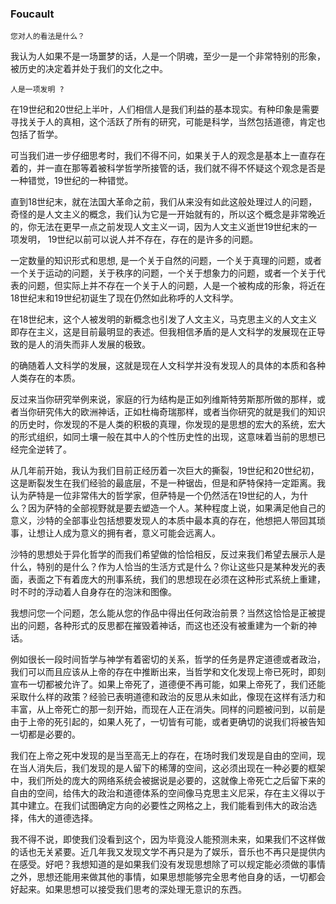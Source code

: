 ### Foucault
`您对人的看法是什么？`

我认为人如果不是一场噩梦的话，人是一个阴魂，至少一是一个非常特别的形象，被历史的决定着并处于我们的文化之中。

`人是一项发明 ?`

在19世纪和20世纪上半叶，人们相信人是我们利益的基本现实。有种印象是需要寻找关于人的真相，这个活跃了所有的研究，可能是科学，当然包括道德，肯定也包括了哲学。

可当我们进一步仔细思考时，我们不得不问，如果关于人的观念是基本上一直存在着的，并一直在那等着被科学哲学所接管的话，我们就不得不怀疑这个观念是否是一种错觉，19世纪的一种错觉。

直到18世纪末，就在法国大革命之前，我们从来没有如此这般处理过人的问题，奇怪的是人文主义的概念，我们认为它是一开始就有的，所以这个概念是非常晚近的，你无法在更早一点之前发现人文主义一词，因为人文主义逝世19世纪末的一项发明， 19世纪以前可以说人并不存在，存在的是许多的问题。

一定数量的知识形式和思想, 是一个关于自然的问题，一个关于真理的问题，或者一个关于运动的问题，关于秩序的问题，一个关于想象力的问题，或者一个关于代表的问题，但实际上并不存在一个关于人的问题，人是一个被构成的形象，将近在18世纪末和19世纪初诞生了现在仍然如此称呼的人文科学。

在18世纪末，这个人被发明的新概念也引发了人文主义，马克思主义的人文主义即存在主义，这是目前最明显的表述。但我相信矛盾的是人文科学的发展现在正导致的是人的消失而非人发展的极致。

的确随着人文科学的发展，这就是现在人文科学并没有发现人的具体的本质和各种人类存在的本质。

反过来当你研究举例来说，家庭的行为结构是正如列维斯特劳斯那所做的那样，或者当你研究伟大的欧洲神话，正如杜梅奇瑞那样，或者当你研究的就是我们的知识的历史时，你发现的不是人类的积极的真理，你发现的是思想的宏大的系统，宏大的形式组织，如同土壤一般在其中人的个性历史性的出现，这意味着当前的思想已经完全逆转了。

从几年前开始，我认为我们目前正经历着一次巨大的撕裂，19世纪和20世纪初，这是断裂发生在我们经验的最底层，不是一种锯齿，但是和萨特保持一定距离。我认为萨特是一位非常伟大的哲学家，但萨特是一个仍然活在19世纪的人，为什么？因为萨特的全部视野就是要去塑造一个人。某种程度上说，如果满足他自己的意义，沙特的全部事业包括想要发现人的本质中最本真的存在，他想把人带回其琐事，让想让人成为意义的拥有者，意义可能会远离人。

沙特的思想处于异化哲学的而我们希望做的恰恰相反，反过来我们希望去展示人是什么，特别的是什么？作为人恰当的生活方式是什么？你让这些只是某种发光的表面，表面之下有着庞大的刑事系统，我们的思想现在必须在这种形式系统上重建，时不时的浮动着人自身存在的泡沫和图像。

我想问您一个问题，怎么能从您的作品中得出任何政治前景？当然这恰恰是正被提出的问题，各种形式的反思都在摧毁着神话，而这也还没有被重建为一个新的神话。

例如很长一段时间哲学与神学有着密切的关系，哲学的任务是界定道德或者政治，我们可以而且应该从上帝的存在中推断出来，当哲学和文化发现上帝已死时，即刻宣布一切都被允许了。如果上帝死了，道德便不再可能，如果上帝死了，我们还能采取什么样的政策？经验已表明道德和政治的反思从未如此，像现在这样有活力和丰富，从上帝死亡的那一刻开始，而现在人正在消失。同样的问题被问到，以前是由于上帝的死引起的，如果人死了，一切皆有可能，或者更确切的说我们将被告知一切都是必要的。

我们在上帝之死中发现的是当至高无上的存在，在场时我们发现是自由的空间，现在当人消失后，我们发现的是人留下的稀薄的空间，这必须出现在一种必要的框架中，我们所处的庞大的网络系统会被据说是必要的，这就像上帝死亡之后留下来的自由的空间，给伟大的政治和道德体系的空间像马克思主义尼采，存在主义得以于其中建立。在我们试图确定方向的必要性之网格之上，我们能看到伟大的政治选择，伟大的道德选择。

我不得不说，即使我们没看到这个，因为毕竟没人能预测未来，如果我们不这样做的话也无关紧要。近几年我又发现文学不再只是为了娱乐，音乐也不再只是提供内在感受。好吧？我想知道的是如果我们没有发现思想除了可以规定能必须做的事情之外，思想还能用来做其他的事情，如果思想能够完全思考他自身的话，一切都会好起来。如果思想可以接受我们思考的深处理无意识的东西。




